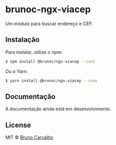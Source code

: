# brunoc-ngx-viacep

Um módulo para buscar endereço e CEP.

## Instalação

Para instalar, utilize o npm:

```bash
$ npm install @brunoc/ngx-viacep --save
```

Ou o Yarn:

```bash
$ yarn install @brunoc/ngx-viacep --save
```

## Documentação

A documentação ainda está em desenvolvimento.

## License

MIT © [Bruno Carvalho](mailto:brunocarvalho107@gmail.com)

